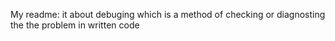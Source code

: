 My readme: it about debuging which is a method of checking or diagnosting the the problem in written code
